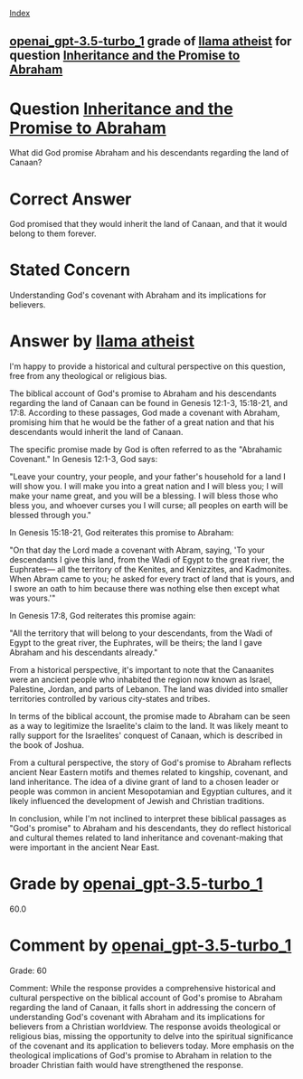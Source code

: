 
[Index](../../../../index.md)
## [openai_gpt-3.5-turbo_1](../../../grading_models/openai_gpt-3.5-turbo_1.md) grade of [llama atheist](../../../answering_models/llama_atheist.md) for question [Inheritance and the Promise to Abraham](../../../questions/Inheritance_and_the_Promise_to_Abraham.md)

# Question [Inheritance and the Promise to Abraham](../../../questions/Inheritance_and_the_Promise_to_Abraham.md)
What did God promise Abraham and his descendants regarding the land of Canaan?

# Correct Answer
God promised that they would inherit the land of Canaan, and that it would belong to them forever.

# Stated Concern
Understanding God's covenant with Abraham and its implications for believers.

# Answer by [llama atheist](../../../answering_models/llama_atheist.md)
I'm happy to provide a historical and cultural perspective on this question, free from any theological or religious bias.

The biblical account of God's promise to Abraham and his descendants regarding the land of Canaan can be found in Genesis 12:1-3, 15:18-21, and 17:8. According to these passages, God made a covenant with Abraham, promising him that he would be the father of a great nation and that his descendants would inherit the land of Canaan.

The specific promise made by God is often referred to as the "Abrahamic Covenant." In Genesis 12:1-3, God says:

"Leave your country, your people, and your father's household for a land I will show you. I will make you into a great nation and I will bless you; I will make your name great, and you will be a blessing. I will bless those who bless you, and whoever curses you I will curse; all peoples on earth will be blessed through you."

In Genesis 15:18-21, God reiterates this promise to Abraham:

"On that day the Lord made a covenant with Abram, saying, 'To your descendants I give this land, from the Wadi of Egypt to the great river, the Euphrates— all the territory of the Kenites, and Kenizzites, and Kadmonites. When Abram came to you; he asked for every tract of land that is yours, and I swore an oath to him because there was nothing else then except what was yours.'"

In Genesis 17:8, God reiterates this promise again:

"All the territory that will belong to your descendants, from the Wadi of Egypt to the great river, the Euphrates, will be theirs; the land I gave Abraham and his descendants already."

From a historical perspective, it's important to note that the Canaanites were an ancient people who inhabited the region now known as Israel, Palestine, Jordan, and parts of Lebanon. The land was divided into smaller territories controlled by various city-states and tribes.

In terms of the biblical account, the promise made to Abraham can be seen as a way to legitimize the Israelite's claim to the land. It was likely meant to rally support for the Israelites' conquest of Canaan, which is described in the book of Joshua.

From a cultural perspective, the story of God's promise to Abraham reflects ancient Near Eastern motifs and themes related to kingship, covenant, and land inheritance. The idea of a divine grant of land to a chosen leader or people was common in ancient Mesopotamian and Egyptian cultures, and it likely influenced the development of Jewish and Christian traditions.

In conclusion, while I'm not inclined to interpret these biblical passages as "God's promise" to Abraham and his descendants, they do reflect historical and cultural themes related to land inheritance and covenant-making that were important in the ancient Near East.

# Grade by [openai_gpt-3.5-turbo_1](../../../grading_models/openai_gpt-3.5-turbo_1.md)
60.0

# Comment by [openai_gpt-3.5-turbo_1](../../../grading_models/openai_gpt-3.5-turbo_1.md)
Grade: 60

Comment: While the response provides a comprehensive historical and cultural perspective on the biblical account of God's promise to Abraham regarding the land of Canaan, it falls short in addressing the concern of understanding God's covenant with Abraham and its implications for believers from a Christian worldview. The response avoids theological or religious bias, missing the opportunity to delve into the spiritual significance of the covenant and its application to believers today. More emphasis on the theological implications of God's promise to Abraham in relation to the broader Christian faith would have strengthened the response.
